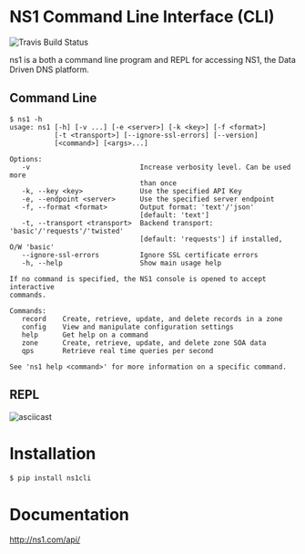 NS1 Command Line Interface (CLI)
==================================

![Travis Build Status](https://travis-ci.org/ns1/ns1-cli)

ns1 is a both a command line program and REPL for accessing NS1, the Data Driven DNS platform.

## Command Line

```
$ ns1 -h
usage: ns1 [-h] [-v ...] [-e <server>] [-k <key>] [-f <format>]
           [-t <transport>] [--ignore-ssl-errors] [--version]
           [<command>] [<args>...]

Options:
   -v                           Increase verbosity level. Can be used more
                                than once
   -k, --key <key>              Use the specified API Key
   -e, --endpoint <server>      Use the specified server endpoint
   -f, --format <format>        Output format: 'text'/'json'
                                [default: 'text']
   -t, --transport <transport>  Backend transport: 'basic'/'requests'/'twisted'
                                [default: 'requests'] if installed, O/W 'basic'
   --ignore-ssl-errors          Ignore SSL certificate errors
   -h, --help                   Show main usage help

If no command is specified, the NS1 console is opened to accept interactive
commands.

Commands:
   record    Create, retrieve, update, and delete records in a zone
   config    View and manipulate configuration settings
   help      Get help on a command
   zone      Create, retrieve, update, and delete zone SOA data
   qps       Retrieve real time queries per second

See 'ns1 help <command>' for more information on a specific command.

```

## REPL

![asciicast](https://asciinema.org/a/26werk546u5ay8tfalhyabtcp)

Installation
============

```bash
$ pip install ns1cli
```

Documentation
=============

http://ns1.com/api/



